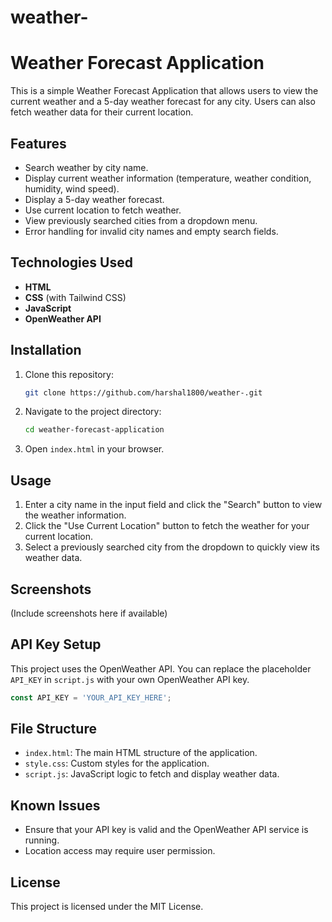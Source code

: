 # weather-
# Weather Forecast Application

This is a simple Weather Forecast Application that allows users to view the current weather and a 5-day weather forecast for any city. Users can also fetch weather data for their current location.

## Features
- Search weather by city name.
- Display current weather information (temperature, weather condition, humidity, wind speed).
- Display a 5-day weather forecast.
- Use current location to fetch weather.
- View previously searched cities from a dropdown menu.
- Error handling for invalid city names and empty search fields.

## Technologies Used
- **HTML**
- **CSS** (with Tailwind CSS)
- **JavaScript**
- **OpenWeather API**

## Installation
1. Clone this repository:
   ```bash
   git clone https://github.com/harshal1800/weather-.git
   ```
2. Navigate to the project directory:
   ```bash
   cd weather-forecast-application
   ```
3. Open `index.html` in your browser.

## Usage
1. Enter a city name in the input field and click the "Search" button to view the weather information.
2. Click the "Use Current Location" button to fetch the weather for your current location.
3. Select a previously searched city from the dropdown to quickly view its weather data.

## Screenshots
(Include screenshots here if available)

## API Key Setup
This project uses the OpenWeather API. You can replace the placeholder `API_KEY` in `script.js` with your own OpenWeather API key.

```javascript
const API_KEY = 'YOUR_API_KEY_HERE';
```

## File Structure
- `index.html`: The main HTML structure of the application.
- `style.css`: Custom styles for the application.
- `script.js`: JavaScript logic to fetch and display weather data.

## Known Issues
- Ensure that your API key is valid and the OpenWeather API service is running.
- Location access may require user permission.

## License
This project is licensed under the MIT License.

